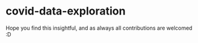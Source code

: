 # covid-data-exploration
Hope you find this insightful, and as always all contributions are welcomed :D
